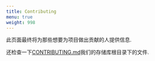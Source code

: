 ```yaml
---
title: Contributing
menu: true
weight: 998
---
```

此页面最终将为那些想要为项目做出贡献的人提供信息.

还检查一下[CONTRIBUTING.md](https://github.com/goreleaser/goreleaser/blob/master/CONTRIBUTING.md)我们的存储库根目录下的文件.
